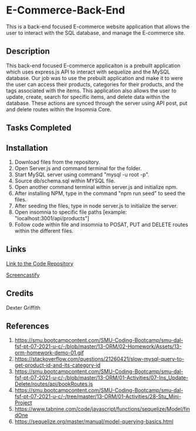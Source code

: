 # E-Commerce-Back-End

This is a back-end focused E-commerce website application that allows the user to interact with the SQL database, and manage the E-commerce site. 

## Description 

This back-end focused E-commerce applicaiton is a prebuilt application which uses express.js API to interact with sequelize and the MySQL database. Our job was to use the prebuilt application and make it to were the user can access their products, categories for their products, and the tags associated with the items. This application also allows the user to update, create, search for specific items, and delete data within the database. These actions are synced through the server using API post, put and delete routes within the Insomnia Core. 

## Tasks Completed




## Installation 

1. Download files from the repository. 
2. Open Server.js and command terminal for the folder. 
3. Start MySQL server using command "mysql -u root -p".
4. Source db/schema.sql within MYSQL file. 
5. Open another command terminal within server.js and initialize npm.
6. After installing NPM, type in the command "npm run seed" to seed the files. 
7. After seeding the files, type in node server.js to initialize the server.
8. Open insomnia to specific file paths [example: "localhost:3001/api/products"]
9. Follow code within file and insomnia to POSAT, PUT and DELETE routes within the different files.  

## Links 

[Link to the Code Repository](https://github.com/DexterLGriffith/E-Commerce-Back-End)

[Screencastify](https://watch.screencastify.com/v/XeetlDxWjTudgjx7bsbR)


## Credits 

Dexter Griffith 

## References

1. https://smu.bootcampcontent.com/SMU-Coding-Bootcamp/smu-dal-fsf-pt-07-2021-u-c/-/blob/master/13-ORM/02-Homework/Assets/13-orm-homework-demo-01.gif
2. https://stackoverflow.com/questions/21260421/slow-mysql-query-to-get-product-id-and-its-category-id
3. https://smu.bootcampcontent.com/SMU-Coding-Bootcamp/smu-dal-fsf-pt-07-2021-u-c/-/blob/master/13-ORM/01-Activities/07-Ins_Update-Delete/routes/api/bookRoutes.js
4. https://smu.bootcampcontent.com/SMU-Coding-Bootcamp/smu-dal-fsf-pt-07-2021-u-c/-/tree/master/13-ORM/01-Activities/28-Stu_Mini-Project
5. https://www.tabnine.com/code/javascript/functions/sequelize/Model/findOne
6. https://sequelize.org/master/manual/model-querying-basics.html
